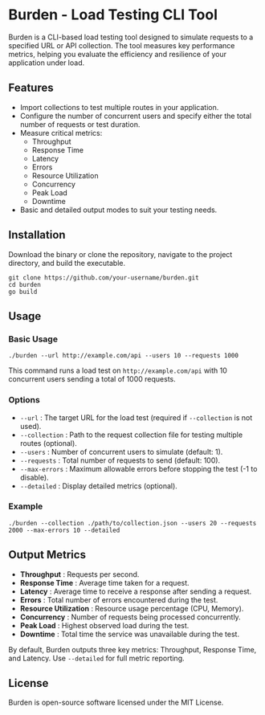 Burden - Load Testing CLI Tool
==============================

Burden is a CLI-based load testing tool designed to simulate requests to a specified URL or API collection. The tool measures key performance metrics, helping you evaluate the efficiency and resilience of your application under load.

Features
--------

*   Import collections to test multiple routes in your application.
*   Configure the number of concurrent users and specify either the total number of requests or test duration.
*   Measure critical metrics:
    *   Throughput
    *   Response Time
    *   Latency
    *   Errors
    *   Resource Utilization
    *   Concurrency
    *   Peak Load
    *   Downtime
*   Basic and detailed output modes to suit your testing needs.

Installation
------------

Download the binary or clone the repository, navigate to the project directory, and build the executable.

    git clone https://github.com/your-username/burden.git
    cd burden
    go build

Usage
-----

### Basic Usage

    ./burden --url http://example.com/api --users 10 --requests 1000

This command runs a load test on `http://example.com/api` with 10 concurrent users sending a total of 1000 requests.

### Options

*   `--url` : The target URL for the load test (required if `--collection` is not used).
*   `--collection` : Path to the request collection file for testing multiple routes (optional).
*   `--users` : Number of concurrent users to simulate (default: 1).
*   `--requests` : Total number of requests to send (default: 100).
*   `--max-errors` : Maximum allowable errors before stopping the test (-1 to disable).
*   `--detailed` : Display detailed metrics (optional).

### Example

    ./burden --collection ./path/to/collection.json --users 20 --requests 2000 --max-errors 10 --detailed

Output Metrics
--------------

*   **Throughput** : Requests per second.
*   **Response Time** : Average time taken for a request.
*   **Latency** : Average time to receive a response after sending a request.
*   **Errors** : Total number of errors encountered during the test.
*   **Resource Utilization** : Resource usage percentage (CPU, Memory).
*   **Concurrency** : Number of requests being processed concurrently.
*   **Peak Load** : Highest observed load during the test.
*   **Downtime** : Total time the service was unavailable during the test.

By default, Burden outputs three key metrics: Throughput, Response Time, and Latency. Use `--detailed` for full metric reporting.

License
-------

Burden is open-source software licensed under the MIT License.
